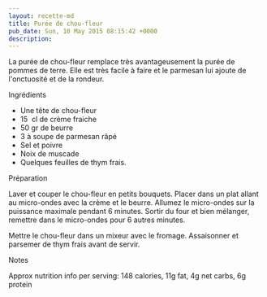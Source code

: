 ```yaml
---
layout: recette-md
title: Purée de chou-fleur  
pub_date: Sun, 10 May 2015 08:15:42 +0000
description: 
---
```

La purée de chou-fleur remplace très avantageusement la purée de pommes de terre. Elle est très facile à faire et le parmesan lui ajoute de l'onctuosité et de la rondeur.

Ingrédients
<ul>
 	<li>Une tête de chou-fleur</li>
 	<li>15  cl de crème fraiche</li>
 	<li>50 gr de beurre</li>
 	<li>3 à soupe de parmesan râpé</li>
 	<li>Sel et poivre</li>
 	<li>Noix de muscade</li>
 	<li>Quelques feuilles de thym frais.</li>
</ul>
Préparation

Laver et couper le chou-fleur en petits bouquets. Placer dans un plat allant au micro-ondes avec la crème et le beurre. Allumez le micro-ondes sur la puissance maximale pendant 6 minutes. Sortir du four et bien mélanger, remettre dans le micro-ondes pour 6 autres minutes.

Mettre le chou-fleur dans un mixeur avec le fromage. Assaisonner et parsemer de thym frais avant de servir.

Notes

Approx nutrition info per serving: 148 calories, 11g fat, 4g net carbs, 6g protein
